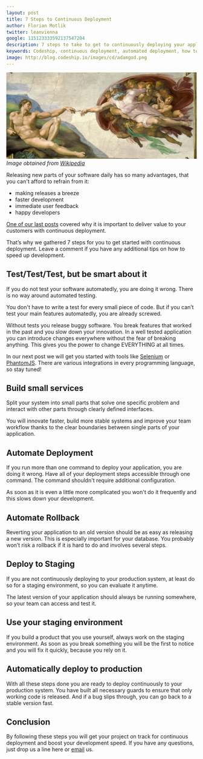 ```yaml
---
layout: post
title: 7 Steps to Continuous Deployment
author: Florian Motlik
twitter: leanvienna
google: 115123333592137547204
description: 7 steps to take to get to continuously deploying your application
keywords: Codeship, continuous deployment, automated deployment, how to start with continuous deployment, start with continuous deployment, continuous deployment how to, continuous deployment linkedin, deploy like linkedin, deploy like etsy, continuous deployment etsy
image: http://blog.codeship.io/images/cd/adamgod.png
---
```

![Creation of Adam](/images/cd/adamgod.png)
*Image obtained from [Wikipedia](http://en.wikipedia.org/wiki/File:Creaci%C3%B3n_de_Ad%C3%A1n.jpg)*

Releasing new parts of your software daily has so many advantages, that
you can't afford to refrain from it:

* making releases a breeze
* faster development
* immediate user feedback
* happy developers

[One of our last posts](/2012/11/19/Amazon-auto-scaling.html) covered why it is important to deliver value to your customers with continuous deployment.

That’s why we gathered 7 steps for you to get started with continuous deployment.
Leave a comment if you have any additional tips on how to speed up
development.

## Test/Test/Test, but be smart about it
If you do not test your software automatedly, you are doing it wrong. There is no way around automated testing.

You don't have to write a test for every small piece of code.
But if you can’t test your main features automatedly, you are already screwed.

Without tests you release buggy software. You break features that worked in the past and you slow down your innovation. In a well tested application you can introduce changes everywhere without the fear of breaking anything. This gives you the power to change EVERYTHING at all times.

In our next post we will get you started with tools like [Selenium](http://seleniumhq.org/)
or [PhantomJS](http://phantomjs.org/). There are various integrations in every programming language, so stay tuned!

## Build small services
Split your system into small parts that solve one specific problem
and interact with other parts through clearly defined interfaces.

You will innovate faster, build more stable systems and improve your team workflow thanks to the clear boundaries between single parts of your application.

## Automate Deployment
If you run more than one command to deploy your application, you are doing it wrong. Have all of your deployment steps accessible through one command. The command shouldn't require additional configuration.

As soon as it is even a little more complicated you won't do it frequently and this slows down your development.

## Automate Rollback
Reverting your application to an old version should be as easy as releasing a new version. This is especially important for your database. You probably won’t risk a rollback if it is hard to do and involves several steps.

## Deploy to Staging
If you are not continuously deploying to your production system, at least do so for a staging environment, so you can evaluate it anytime.

The latest version of your application should always be running somewhere, so
your team can access and test it.

## Use your staging environment
If you build a product that you use yourself, always work on the staging environment. As soon as you break something you will be the first to notice and you will fix it quickly, because you rely on it.

## Automatically deploy to production
With all these steps done you are ready to deploy continuously to your production system.
You have built all necessary guards to ensure that only working code is released.
And if a bug slips through, you can go back to a stable version fast.

## Conclusion
By following these steps you will get your project on track for continuous deployment and boost your development speed. If you have any questions, just drop us a line here or [email](mailto:help@codeship.io) us.
